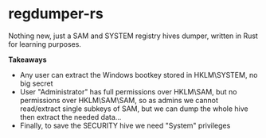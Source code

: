 # regdumper-rs

Nothing new, just a SAM and SYSTEM registry hives dumper, written in Rust for learning purposes.

**Takeaways**
- Any user can extract the Windows bootkey stored in HKLM\SYSTEM, no big secret
- User "Administrator" has full permissions over HKLM\SAM, but no permissions over HKLM\SAM\SAM, so as admins we cannot read/extract single subkeys of SAM, but we can dump the whole hive then extract the needed data...
- Finally, to save the SECURITY hive we need "System" privileges
